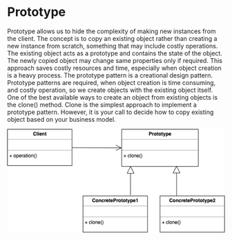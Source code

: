 # Prototype 

Prototype allows us to hide the complexity of making new instances from the client. 
The concept is to copy an existing object rather than creating a new instance from scratch, 
something that may include costly operations. The existing object acts as a prototype and contains the state of the object. 
The newly copied object may change same properties only if required. This approach saves costly resources and time, especially 
when object creation is a heavy process.
The prototype pattern is a creational design pattern. Prototype patterns are required, when object creation is time consuming,
and costly operation, so we create objects with the existing object itself. One of the best available ways to create an object 
from existing objects is the clone() method. Clone is the simplest approach to implement a prototype pattern. However, 
it is your call to decide how to copy existing object based on your business model.

![img](src/main/resources/img/Prototype-Pattern.webp)